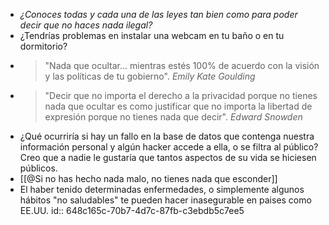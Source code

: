 - *¿Conoces todas y cada una de las leyes tan bien como para poder decir que no haces nada ilegal?*
- ¿Tendrías problemas en instalar una webcam en tu baño o en tu dormitorio?
- > "Nada que ocultar... mientras estés 100% de acuerdo con la visión y las políticas de tu gobierno". *Emily Kate Goulding*
- > "Decir que no importa el derecho a la privacidad porque no tienes nada 
  que ocultar es como justificar que no importa la libertad de expresión 
  porque no tienes nada que decir". *Edward Snowden*
- ¿Qué ocurriría si hay un fallo en la base de datos que contenga nuestra información personal y algún hacker accede a ella, o se filtra al público? Creo que a nadie le gustaría que tantos aspectos de su vida se hiciesen públicos.
- [[@Si no has hecho nada malo, no tienes nada que esconder]]
- El haber tenido determinadas enfermedades, o simplemente algunos hábitos "no saludables" te pueden hacer inasegurable en paises como EE.UU.
  id:: 648c165c-70b7-4d7c-87fb-c3ebdb5c7ee5